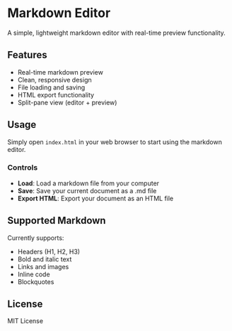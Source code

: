 # Markdown Editor

A simple, lightweight markdown editor with real-time preview functionality.

## Features

- Real-time markdown preview
- Clean, responsive design
- File loading and saving
- HTML export functionality
- Split-pane view (editor + preview)

## Usage

Simply open `index.html` in your web browser to start using the markdown editor.

### Controls

- **Load**: Load a markdown file from your computer
- **Save**: Save your current document as a .md file
- **Export HTML**: Export your document as an HTML file

## Supported Markdown

Currently supports:
- Headers (H1, H2, H3)
- Bold and italic text
- Links and images
- Inline code
- Blockquotes

## License

MIT License